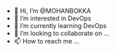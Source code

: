 - 👋 Hi, I’m @MOHANBOKKA
- 👀 I’m interested in DevOps 
- 🌱 I’m currently learning DevOps
- 💞️ I’m looking to collaborate on ...
- 📫 How to reach me ...
<!---
MOHANBOKKA/MOHANBOKKA is a ✨ special ✨ repository because its `README.md` (this file) appears on your GitHub profile.
You can click the Preview link to take a look at your changes.
--->
